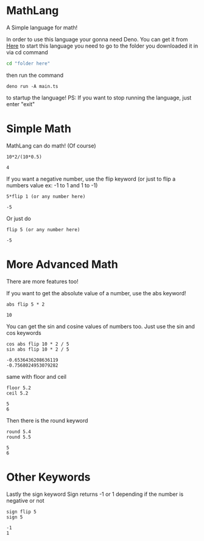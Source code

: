 # MathLang
A Simple language for math!

In order to use this language your gonna need Deno.
You can get it from [Here](https://deno.com/)
to start this language you need to go to the folder you downloaded it in via cd command
```bash
cd "folder here"
```
then run the command
```shell
deno run -A main.ts
```
to startup the language!
PS: If you want to stop running the language, just enter "exit"

# Simple Math
MathLang can do math! (Of course)
```
10*2/(10*0.5)
```
```
4
```
If you want a negative number, use the flip keyword (or just to flip a numbers value ex: -1 to 1 and 1 to -1)
```
5*flip 1 (or any number here)
```
```
-5
```
Or just do
```
flip 5 (or any number here)
```
```
-5
```

# More Advanced Math
There are more features too!

If you want to get the absolute value of a number, use the abs keyword!
```
abs flip 5 * 2
```
```
10
```

You can get the sin and cosine values of numbers too.
Just use the sin and cos keywords
```
cos abs flip 10 * 2 / 5
sin abs flip 10 * 2 / 5
```
```
-0.6536436208636119
-0.7568024953079282
```

same with floor and ceil
```
floor 5.2
ceil 5.2
```
```
5
6
```
Then there is the round keyword
```
round 5.4
round 5.5
```
```
5
6
```

# Other Keywords
Lastly the sign keyword
Sign returns -1 or 1 depending if the number is negative or not
```
sign flip 5
sign 5
```
```
-1
1
```
